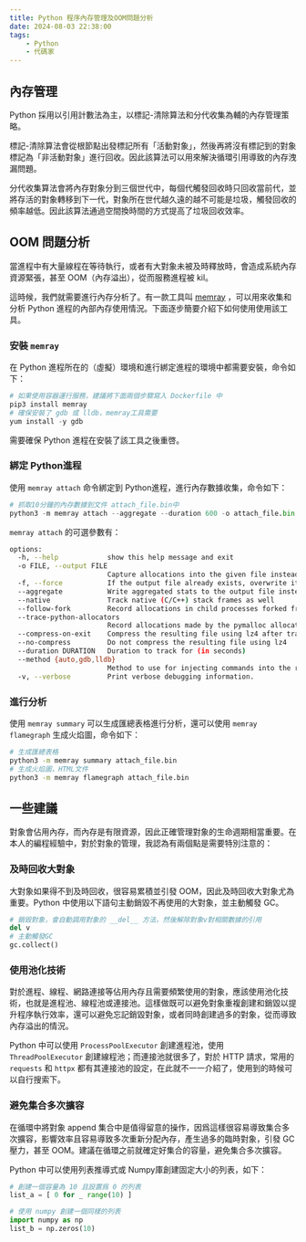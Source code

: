 ```yaml
---
title: Python 程序內存管理及OOM問題分析
date: 2024-08-03 22:38:00
tags:
	- Python
	- 代碼家
---
```


## 內存管理

Python 採用以引用計數法為主，以標記-清除算法和分代收集為輔的內存管理策略。

標記-清除算法會從根節點出發標記所有「活動對象」，然後再將沒有標記到的對象標記為「非活動對象」進行回收。因此該算法可以用來解決循環引用導致的內存洩漏問題。

分代收集算法會將內存對象分到三個世代中，每個代觸發回收時只回收當前代，並將存活的對象轉移到下一代，對象所在世代越久遠的越不可能是垃圾，觸發回收的頻率越低。因此該算法通過空間換時間的方式提高了垃圾回收效率。

## OOM 問題分析

當進程中有大量線程在等待執行，或者有大對象未被及時釋放時，會造成系統內存資源緊張，甚至 OOM（內存溢出），從而服務進程被 kil。

<!--more-->

這時候，我們就需要進行內存分析了。有一款工具叫 [memray](https://bloomberg.github.io/memray/getting_started.html) ，可以用來收集和分析 Python 進程的內部內存使用情況。下面逐步簡要介紹下如何使用使用該工具。

### 安裝 `memray`

在 Python 進程所在的（虛擬）環境和進行綁定進程的環境中都需要安裝，命令如下：

```python
# 如果使用容器運行服務，建議將下面兩個步驟寫入 Dockerfile 中
pip3 install memray
# 確保安裝了 gdb 或 lldb，memray工具需要
yum install -y gdb
```

需要確保 Python 進程在安裝了該工具之後重啓。

### 綁定 Python進程

使用 `memray attach` 命令綁定到 Python進程，進行內存數據收集，命令如下：

```python
# 抓取10分鐘的內存數據到文件 attach_file.bin中
python3 -m memray attach --aggregate --duration 600 -o attach_file.bin <進程ID>
```

`memray attach` 的可選參數有：

```bash
options:
  -h, --help            show this help message and exit
  -o FILE, --output FILE
                        Capture allocations into the given file instead of starting a live tracking session
  -f, --force           If the output file already exists, overwrite it
  --aggregate           Write aggregated stats to the output file instead of all allocations
  --native              Track native (C/C++) stack frames as well
  --follow-fork         Record allocations in child processes forked from the tracked script
  --trace-python-allocators
                        Record allocations made by the pymalloc allocator
  --compress-on-exit    Compress the resulting file using lz4 after tracking completes
  --no-compress         Do not compress the resulting file using lz4
  --duration DURATION   Duration to track for (in seconds)
  --method {auto,gdb,lldb}
                        Method to use for injecting commands into the remote process
  -v, --verbose         Print verbose debugging information.
```

### 進行分析

使用 `memray summary` 可以生成匯總表格進行分析，還可以使用 `memray flamegraph` 生成火焰圖，命令如下：

```bash
# 生成匯總表格
python3 -m memray summary attach_file.bin
# 生成火焰圖，HTML文件
python3 -m memray flamegraph attach_file.bin
```

## 一些建議

對象會佔用內存，而內存是有限資源，因此正確管理對象的生命週期相當重要。在本人的編程經驗中，對於對象的管理，我認為有兩個點是需要特別注意的：

### 及時回收大對象

大對象如果得不到及時回收，很容易累積並引發 OOM，因此及時回收大對象尤為重要。Python 中使用以下語句主動銷毀不再使用的大對象，並主動觸發 GC。

```python
# 銷毀對象，會自動調用對象的 __del__ 方法，然後解除對象v對相關數據的引用
del v
# 主動觸發GC
gc.collect()
```

### 使用池化技術

對於進程、線程、網路連接等佔用內存且需要頻繁使用的對象，應該使用池化技術，也就是進程池、線程池或連接池。這樣做既可以避免對象重複創建和銷毀以提升程序執行效率，還可以避免忘記銷毀對象，或者同時創建過多的對象，從而導致內存溢出的情況。

Python 中可以使用  `ProcessPoolExecutor` 創建進程池，使用 `ThreadPoolExecutor` 創建線程池；而連接池就很多了，對於 HTTP 請求，常用的 `requests` 和 `httpx` 都有其連接池的設定，在此就不一一介紹了，使用到的時候可以自行搜索下。

### 避免集合多次擴容

在循環中將對象 append 集合中是值得留意的操作，因爲這樣很容易導致集合多次擴容，影響效率且容易導致多次重新分配內存，產生過多的臨時對象，引發 GC壓力，甚至 OOM。建議在循環之前就確定好集合的容量，避免集合多次擴容。

Python 中可以使用列表推導式或 Numpy庫創建固定大小的列表，如下：

```python
# 創建一個容量為 10 且設置爲 0 的列表
list_a = [ 0 for _ range(10) ]

# 使用 numpy 創建一個同樣的列表
import numpy as np
list_b = np.zeros(10)
```
